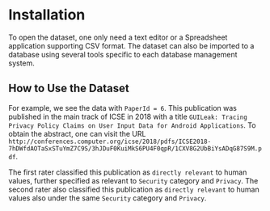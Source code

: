 # Installation

To open the dataset, one only need a text editor or a Spreadsheet application supporting CSV format. The dataset can also be imported to a database using several tools specific to each database management system.

## How to Use the Dataset

For example, we see the data with `PaperId = 6`. This publication was published in the main track of ICSE in 2018 with a title `GUILeak: Tracing Privacy Policy Claims on User Input Data for Android Applications`. To obtain the abstract, one can visit the URL `http://conferences.computer.org/icse/2018/pdfs/ICSE2018-7hDWfdAOTaSxSTuYmZ7C9S/3hJDuF0KuiMkS6PU4F0qpR/1CXV8G2UbBiYsADqG87S9M.pdf`.

The first rater classified this publication as `directly relevant` to human values, further specified as relevant to `Security` category and `Privacy`. The second rater also classified this publication as `directly relevant` to human values also under the same `Security` category and `Privacy`.
